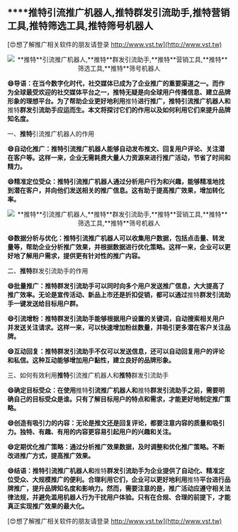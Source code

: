 ## ****推特**引流推广机器人,**推特**群发引流助手,**推特**营销工具,**推特**筛选工具,**推特**筛号机器人**

[😍想了解推广相关软件的朋友请登录 http://www.vst.tw](http://www.vst.tw)

 <center><img src="https://vst.tw/MP4/tuiguang/png/7.png" alt="**推特**引流推广机器人,**推特**群发引流助手,**推特**营销工具,**推特**筛选工具,**推特**筛号机器人"></center>

**😄导语：在当今数字化时代，社交媒体已成为了企业推广的重要渠道之一。而作为全球最受欢迎的社交媒体平台之一，**推特**无疑是向全球用户传播信息、建立品牌形象的理想平台。为了帮助企业更好地利用**推特**进行推广，**推特**引流推广机器人和**推特**群发引流助手应运而生。本文将探讨它们的作用以及如何利用它们来提升品牌知名度。**

一、**推特**引流推广机器人的作用

**😄自动化推广：**推特**引流推广机器人能够自动发布推文、回复用户评论、关注潜在客户等。这样一来，企业无需耗费大量人力资源来进行推广活动，节省了时间和精力。**

**😄精准定位受众：**推特**引流推广机器人通过分析用户行为和兴趣，能够精准地找到潜在客户，并向他们发送相关的推广信息。这有助于提高推广效果，增加转化率。**

 <center><img src="https://vst.tw/MP4/tuiguang/png/1.png" alt="**推特**引流推广机器人,**推特**群发引流助手,**推特**营销工具,**推特**筛选工具,**推特**筛号机器人"></center>

**😄数据分析与优化：**推特**引流推广机器人可以收集用户数据，包括点击量、转发量等，帮助企业分析推广效果，并根据数据进行优化策略。这样一来，企业可以更好地了解用户需求，提供更有针对性的推广内容。**

二、**推特**群发引流助手的作用

**😄批量推广：**推特**群发引流助手可以同时向多个用户发送推广信息，大大提高了推广效率。无论是宣传活动、新品上市还是折扣促销，都可以通过**推特**群发引流助手一键发送给目标用户群。**

**😄引流增粉：**推特**群发引流助手能够根据用户设置的关键词，自动搜索相关用户并发送关注请求。这样一来，可以快速增加粉丝数量，并吸引更多潜在客户关注品牌。**

**😄互动回复：**推特**群发引流助手不仅可以发送信息，还可以自动回复用户的评论和私信。这种互动能够增加用户黏性，建立良好的品牌形象。**

三、如何有效利用**推特**引流推广机器人和**推特**群发引流助手

**😄确定目标受众：在使用**推特**引流推广机器人和**推特**群发引流助手之前，需要明确自己的目标受众是谁。只有了解目标用户的特点和需求，才能更好地制定推广策略。**

**😄创造有吸引力的内容：无论是推文还是回复评论，都要注意内容的质量和吸引力。独特、有趣、有用的内容更容易引起用户的兴趣和关注。**

**😄定期优化推广策略：通过分析推广效果数据，及时调整和优化推广策略。不断改进推广方式，提高推广效果。**

**😄结语：**推特**引流推广机器人和**推特**群发引流助手为企业提供了自动化、精准定位受众、大规模推广的便利。合理利用它们，企业可以更好地利用**推特**平台进行品牌推广，提升品牌知名度和影响力。然而，需要注意的是，推广活动应遵守相关法律法规，并避免滥用机器人行为干扰用户体验。只有在合规、合理的前提下，才能真正实现推广效果的最大化。**

[😍想了解推广相关软件的朋友请登录 http://www.vst.tw](http://www.vst.tw)



